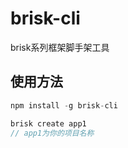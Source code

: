 # brisk-cli

brisk系列框架脚手架工具

## 使用方法


```ts
npm install -g brisk-cli

brisk create app1
// app1为你的项目名称
```
